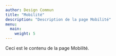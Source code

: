 ```yaml
---
author: Design Commun
title: "Mobilité"
description: "Description de la page Mobilité"
menu:
  main:
    weight: 5
---
```


Ceci est le contenu de la page Mobilité.

